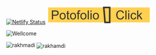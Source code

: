 [![Netlify Status](https://api.netlify.com/api/v1/badges/fd3cd1d4-84cf-48ea-b3f8-96fcd5f43367/deploy-status)](https://app.netlify.com/sites/submision-aplikasi-satu-halaman-vuejs/deploys) [![MYPortofolio](https://raw.githubusercontent.com/Rakhmadi/Rakhmadi/master/badge.svg)](https://rakhmadi.github.io/)

![Wellcome](https://1.bp.blogspot.com/-oVEZcUbkjC4/XyY4bPojgnI/AAAAAAAAAzo/qpijwE-QQKoDqmwYtyWXYpLw0vj3peKAgCLcBGAsYHQ/s640/dddv.png)
<p><img align="left"  src="https://github-readme-stats.vercel.app/api/top-langs/?username=rakhmadi&layout=compact&hide=html"  alt="rakhmadi" /></p>
<p>&nbsp;<img align="center"  src="https://github-readme-stats.vercel.app/api?username=rakhmadi&show_icons=true"  alt="rakhamdi" /></p>



